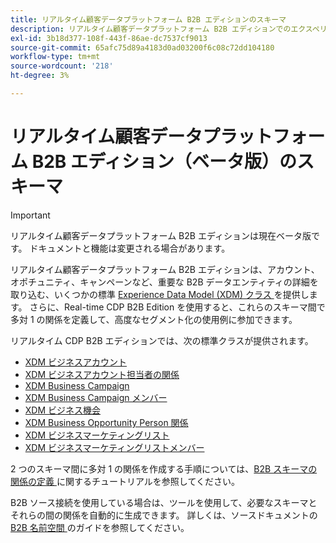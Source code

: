 ```yaml
---
title: リアルタイム顧客データプラットフォーム B2B エディションのスキーマ
description: リアルタイム顧客データプラットフォーム B2B エディションでのエクスペリエンスデータモデル (XDM) スキーマの役割の概要です。
exl-id: 3b18d377-108f-443f-86ae-dc7537cf9013
source-git-commit: 65afc75d89a4183d0ad03200f6c08c72dd104180
workflow-type: tm+mt
source-wordcount: '218'
ht-degree: 3%

---
```


# リアルタイム顧客データプラットフォーム B2B エディション（ベータ版）のスキーマ

>[!IMPORTANT]
>
>リアルタイム顧客データプラットフォーム B2B エディションは現在ベータ版です。 ドキュメントと機能は変更される場合があります。

リアルタイム顧客データプラットフォーム B2B エディションは、アカウント、オポチュニティ、キャンペーンなど、重要な B2B データエンティティの詳細を取り込む、いくつかの標準 [Experience Data Model (XDM) クラス ](../../xdm/schema/composition.md#class) を提供します。 さらに、Real-time CDP B2B Edition を使用すると、これらのスキーマ間で多対 1 の関係を定義して、高度なセグメント化の使用例に参加できます。

リアルタイム CDP B2B エディションでは、次の標準クラスが提供されます。

* [XDM ビジネスアカウント](../../xdm/classes/b2b/business-account.md)
* [XDM ビジネスアカウント担当者の関係](../../xdm/classes/b2b/business-account-person-relation.md)
* [XDM Business Campaign](../../xdm/classes/b2b/business-campaign.md)
* [XDM Business Campaign メンバー](../../xdm/classes/b2b/business-campaign-members.md)
* [XDM ビジネス機会](../../xdm/classes/b2b/business-opportunity.md)
* [XDM Business Opportunity Person 関係](../../xdm/classes/b2b/business-opportunity-person-relation.md)
* [XDM ビジネスマーケティングリスト](../../xdm/classes/b2b/business-marketing-list.md)
* [XDM ビジネスマーケティングリストメンバー](../../xdm/classes/b2b/business-marketing-list-members.md)

2 つのスキーマ間に多対 1 の関係を作成する手順については、[B2B スキーマの関係の定義 ](../../xdm/tutorials/relationship-b2b.md) に関するチュートリアルを参照してください。

B2B ソース接続を使用している場合は、ツールを使用して、必要なスキーマとそれらの間の関係を自動的に生成できます。 詳しくは、ソースドキュメントの [B2B 名前空間 ](../../sources/connectors/adobe-applications/marketo/marketo-namespaces.md) のガイドを参照してください。
